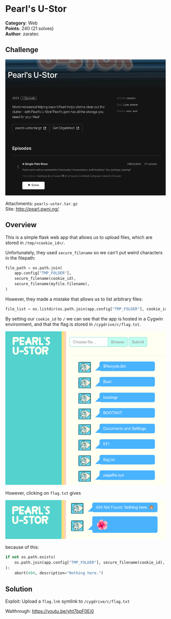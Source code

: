 # Pearl's U-Stor

**Category**: Web \
**Points**: 240 (21 solves) \
**Author**: zaratec

## Challenge

![chall](chall.png)

Attachments: `pearls-ustor.tar.gz` \
Site: http://pearl.pwni.ng/

## Overview

This is a simple flask web app that allows us to upload files, which are stored
in `/tmp/<cookie_id>/`.

Unfortunately, they used `secure_filename` so we can't put weird characters in
the filepath:
```python
file_path = os.path.join(
    app.config["TMP_FOLDER"],
    secure_filename(cookie_id),
    secure_filename(myfile.filename),
)
```

However, they made a mistake that allows us to list arbitrary files:
```python
file_list = os.listdir(os.path.join(app.config["TMP_FOLDER"], cookie_id))
```

By setting our `cookie_id` to `/` we can see that the app is hosted in a Cygwin
environment, and that the flag is stored in `/cygdrive/c/flag.txt`.

![list](list.png)

However, clicking on `flag.txt` gives

![404](404.png)

because of this:
```python
if not os.path.exists(
    os.path.join(app.config["TMP_FOLDER"], secure_filename(cookie_id), filename)
):
    abort(404, description="Nothing here.")
```

## Solution

Exploit: Upload a `flag.lnk` symlink to `/cygdrive/c/flag.txt`

Walthrough: https://youtu.be/yht7bpF0Ei0
